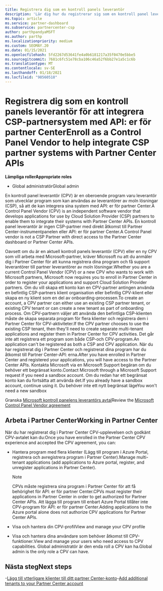 ```yaml
---
title: Registrera dig som en kontroll panels leverantör
description: 'Lär dig hur du registrerar sig som en kontroll panel leverantör (CPV) i Partner Center så att du bättre kan integrera CSP-partnersystem med API: er för partner Center.'
ms.topic: article
ms.service: partner-dashboard
ms.subservice: partnercenter-csp
author: parthpandyaMSFT
ms.author: parthp
ms.localizationpriority: medium
ms.custom: SEOMAY.20
ms.date: 01/15/2021
ms.openlocfilehash: 5fd2267d53641fe4a0b6181217a35f0470e5bbe5
ms.sourcegitcommit: 7681c6fc51e78cba106c46a52f6bb27e1a5c1c6b
ms.translationtype: MT
ms.contentlocale: sv-SE
ms.lasthandoff: 01/18/2021
ms.locfileid: "98560518"
---
```

# <a name="enroll-as-a-control-panel-vendor-to-help-integrate-csp-partner-systems-with-partner-center-apis"></a><span data-ttu-id="24d43-103">Registrera dig som en kontroll panels leverantör för att integrera CSP-partnersystem med API: er för partner Center</span><span class="sxs-lookup"><span data-stu-id="24d43-103">Enroll as a Control Panel Vendor to help integrate CSP partner systems with Partner Center APIs</span></span>


<span data-ttu-id="24d43-104">**Lämpliga roller**</span><span class="sxs-lookup"><span data-stu-id="24d43-104">**Appropriate roles**</span></span>

- <span data-ttu-id="24d43-105">Global administratör</span><span class="sxs-lookup"><span data-stu-id="24d43-105">Global admin</span></span>

<span data-ttu-id="24d43-106">En kontroll panel leverantör (CPV) är en oberoende program varu leverantör som utvecklar program som kan användas av leverantörer av moln lösningar (CSP), så att de kan integrera sina system med API: er för partner Center.</span><span class="sxs-lookup"><span data-stu-id="24d43-106">A Control Panel Vendor (CPV) is an independent software vendor that develops applications for use by Cloud Solution Provider (CSP) partners to enable them to integrate their systems with Partner Center APIs.</span></span> <span data-ttu-id="24d43-107">En kontroll panel leverantör är ingen CSP-partner med direkt åtkomst till Partner Center-instrumentpanelen eller API: er för partner Center.</span><span class="sxs-lookup"><span data-stu-id="24d43-107">A Control Panel vendor is not a CSP Partner with direct access to the Partner Center dashboard or Partner Center APIs.</span></span>

<span data-ttu-id="24d43-108">Oavsett om du är en aktuell kontroll panels leverantör (CPV) eller en ny CPV som vill arbeta med Microsoft-partner, kräver Microsoft nu att du anmäler dig i Partner Center för att kunna registrera dina program och få support leverantörer till partner leverantörer av moln lösningar.</span><span class="sxs-lookup"><span data-stu-id="24d43-108">Whether you are a current Control Panel Vendor (CPV) or a new CPV who wants to work with Microsoft partners, Microsoft now requires you to enroll in Partner Center in order to register your applications and support Cloud Solution Provider partners.</span></span> <span data-ttu-id="24d43-109">Om du vill skapa ett konto kan en CPV-partner antingen använda en befintlig CSP-partners klient organisation eller befintlig CPV-klient eller skapa en ny klient som en del av onboarding-processen.</span><span class="sxs-lookup"><span data-stu-id="24d43-109">To create an account, a CPV partner can either use an existing CSP partner tenant, or existing CPV tenant or can create a new tenant as part of onboarding process.</span></span> <span data-ttu-id="24d43-110">Om CPV-partnern väljer att använda den befintliga CSP-klienten måste de skapa separata program för flera klienter och registrera dem i Partner Center för CPV-aktiviteter.</span><span class="sxs-lookup"><span data-stu-id="24d43-110">If the CPV partner chooses to use the existing CSP tenant, then they'll need to create separate multi-tenant applications and register them in Partner Center for CPV activities.</span></span> <span data-ttu-id="24d43-111">Det går inte att registrera ett program som både CSP-och CPV-program.</span><span class="sxs-lookup"><span data-stu-id="24d43-111">An application can't be registered as both a CSP and CPV application.</span></span> <span data-ttu-id="24d43-112">När du har registrerat dig i Partner Center och registrerat dina program har du åtkomst till Partner Center-API: erna.</span><span class="sxs-lookup"><span data-stu-id="24d43-112">After you have enrolled in Partner Center and registered your applications, you will have access to the Partner Center APIs.</span></span>  <span data-ttu-id="24d43-113">Kontakta Microsoft via en Microsoft Support begäran om du behöver ett begränsat konto.</span><span class="sxs-lookup"><span data-stu-id="24d43-113">Contact Microsoft through a Microsoft Support request if you need a sandbox account.</span></span> <span data-ttu-id="24d43-114">Om du redan har ett begränsat konto kan du fortsätta att använda det.</span><span class="sxs-lookup"><span data-stu-id="24d43-114">If you already have a sandbox account, continue using it.</span></span> <span data-ttu-id="24d43-115">Du behöver inte ett nytt begränsat läge</span><span class="sxs-lookup"><span data-stu-id="24d43-115">You won't need a new sandbox</span></span>

<span data-ttu-id="24d43-116">Granska [Microsoft kontroll panelens leverantörs avtal](https://go.microsoft.com/fwlink/?linkid=2055198)</span><span class="sxs-lookup"><span data-stu-id="24d43-116">Review the [Microsoft Control Panel Vendor agreement](https://go.microsoft.com/fwlink/?linkid=2055198)</span></span>


## <a name="working-in-partner-center"></a><span data-ttu-id="24d43-117">Arbeta i Partner Center</span><span class="sxs-lookup"><span data-stu-id="24d43-117">Working in Partner Center</span></span>

<span data-ttu-id="24d43-118">När du har registrerat dig i Partner Center CPV-upplevelsen och godkänt CPV-avtalet kan du:</span><span class="sxs-lookup"><span data-stu-id="24d43-118">Once you have enrolled in the Partner Center CPV experience and accepted the CPV agreement, you can:</span></span>

- <span data-ttu-id="24d43-119">Hantera program med flera klienter (Lägg till program i Azure Portal, registrera och avregistrera program i Partner Center).</span><span class="sxs-lookup"><span data-stu-id="24d43-119">Manage multi-tenant applications (add applications to Azure portal, register, and unregister applications in Partner Center).</span></span>

    >[!Note] 
    ><span data-ttu-id="24d43-120">CPVs måste registrera sina program i Partner Center för att få behörighet för API: er för partner Center.</span><span class="sxs-lookup"><span data-stu-id="24d43-120">CPVs must register their applications in Partner Center in order to get authorized for Partner Center APIs.</span></span> <span data-ttu-id="24d43-121">Att lägga till program till enbart Azure Portal tillåter inte CPV-program för API: er för partner Center.</span><span class="sxs-lookup"><span data-stu-id="24d43-121">Adding applications to the Azure portal alone does not authorize CPV applications for Partner Center APIs.</span></span> 

- <span data-ttu-id="24d43-122">Visa och hantera din CPV-profil</span><span class="sxs-lookup"><span data-stu-id="24d43-122">View and manage your CPV profile</span></span> 

- <span data-ttu-id="24d43-123">Visa och hantera dina användare som behöver åtkomst till CPV-funktioner.</span><span class="sxs-lookup"><span data-stu-id="24d43-123">View and manage your users who need access to CPV capabilities.</span></span> <span data-ttu-id="24d43-124">Global administratör är den enda roll a CPV kan ha.</span><span class="sxs-lookup"><span data-stu-id="24d43-124">Global admin is the only role a CPV can have.</span></span>

## <a name="next-steps"></a><span data-ttu-id="24d43-125">Nästa steg</span><span class="sxs-lookup"><span data-stu-id="24d43-125">Next steps</span></span>

<span data-ttu-id="24d43-126">-[Lägg till ytterligare klienter till ditt partner Center-konto](multi-tenant-account.md)</span><span class="sxs-lookup"><span data-stu-id="24d43-126">-[Add additional tenants to your Partner Center account](multi-tenant-account.md)</span></span>